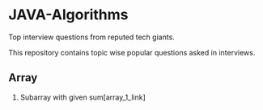 # JAVA-Algorithms
Top interview questions from reputed tech giants.

This repository contains topic wise popular questions asked in interviews.

<h2>Array</h2>
<ol>
  <li>Subarray with given sum[array_1_link]</li>
<ol>
  
[array_1_link]: [https://practice.geeksforgeeks.org/problems/subarray-with-given-sum/0]
